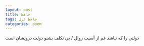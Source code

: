 ```yaml
---
layout: post
title: حافظ
tags: حافظ غزل
categories: poem
---
```


دولتی را که نباشد غم از آسیب زوال / بی تکلف بشنو دولت درویشان است